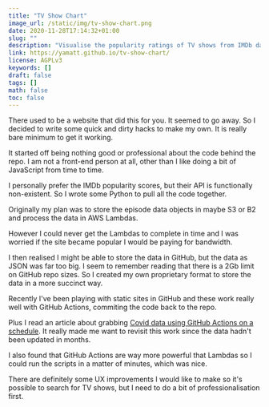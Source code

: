 ```yaml
---
title: "TV Show Chart"
image_url: /static/img/tv-show-chart.png
date: 2020-11-28T17:14:32+01:00
slug: ""
description: "Visualise the popularity ratings of TV shows from IMDb data"
link: https://yamatt.github.io/tv-show-chart/
license: AGPLv3
keywords: []
draft: false
tags: []
math: false
toc: false
---
```


There used to be a website that did this for you. It seemed to go away. So I decided to write some quick and dirty hacks to make my own. It is really bare minimum to get it working.

It started off being nothing good or professional about the code behind the repo. I am not a front-end person at all, other than I like doing a bit of JavaScript from time to time.

I personally prefer the IMDb popularity scores, but their API is functionally non-existent. So I wrote some Python to pull all the code together.

Originally my plan was to store the episode data objects in maybe S3 or B2 and process the data in AWS Lambdas.

However I could never get the Lambdas to complete in time and I was worried if the site became popular I would be paying for bandwidth.

I then realised I might be able to store the data in GitHub, but the data as JSON was far too big. I seem to remember reading that there is a 2Gb limit on GitHub repo sizes. So I created my own proprietary format to store the data in a more succinct way.

Recently I've been playing with static sites in GitHub and these work really well with GitHub Actions, commiting the code back to the repo.

Plus I read an article about grabbing [Covid data using GitHub Actions on a schedule](https://coviddata.github.io/coviddata/). It really made me want to revisit this work since the data hadn't been updated in months.

I also found that GitHub Actions are way more powerful that Lambdas so I could run the scripts in a matter of minutes, which was nice.

There are definitely some UX improvements I would like to make so it's possible to search for TV shows, but I need to do a bit of professionalisation first.
